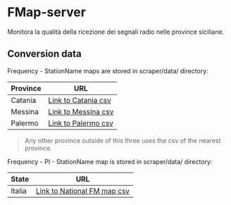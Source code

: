 # FMap-server
Monitora la qualità della ricezione dei segnali radio nelle province siciliane. 



## Conversion data

Frequency - StationName maps are stored in scraper/data/ directory: 

| Province | URL                                                          |
| -------- | ------------------------------------------------------------ |
| Catania  | [Link to Catania csv](https://github.com/triglie/FMap-server/blob/main/scrapers/data/fm-station-map-catania.csv) |
| Messina  | [Link to Messina csv](https://github.com/triglie/FMap-server/blob/main/scrapers/data/fm-station-map-messina.csv) |
| Palermo  | [Link to Palermo csv](https://github.com/triglie/FMap-server/blob/main/scrapers/data/fm-station-map-palermo.csv) |

> Any other province outside of this three uses the csv of the nearest province. 

Frequency - PI - StationName map is stored in scraper/data/ directory: 

| State    | URL                                                          |
| -------- | ------------------------------------------------------------ |
| Italia   | [Link to National FM map csv](https://github.com/triglie/FMap-server/blob/main/scrapers/data/complete-pi-station-map.csv) |
